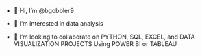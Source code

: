 - 👋 Hi, I’m @bgobbler9
- 👀 I’m interested in data analysis

- 💞️ I’m looking to collaborate on PYTHON, SQL, EXCEL, and DATA VISUALIZATION PROJECTS Using POWER BI or TABLEAU
  

<!---
bgobbler9/bgobbler9 is a ✨ special ✨ repository because its `README.md` (this file) appears on your GitHub profile.
You can click the Preview link to take a look at your changes.
--->
